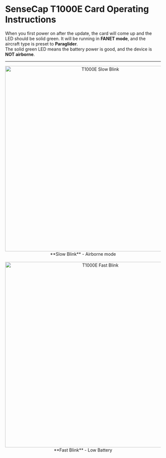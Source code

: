 # SenseCap T1000E Card Operating Instructions

When you first power on after the update, the card will come up and the LED should be solid green.
It will be running in **FANET mode**, and the aircraft type is preset to **Paraglider**.  
The solid green LED means the battery power is good, and the device is **NOT airborne**.

---

<div align="center">
    <img src="https://github.com/user-attachments/assets/8aef998f-62ef-4440-86e1-af858b39ee56" alt="T1000E Slow Blink" width="600">
    <br>
    **Slow Blink** - Airborne mode
    <br><br>
    <img src="https://github.com/user-attachments/assets/e601487d-d809-4aa8-8bf0-f730aaba7fc2" alt="T1000E Fast Blink" width="600">
    <br>
    **Fast Blink** - Low Battery
</div>
